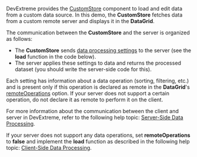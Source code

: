 DevExtreme provides the [CustomStore](/Documentation/ApiReference/Data_Layer/CustomStore/) component to load and edit data from a custom data source. In this demo, the **CustomStore** fetches data from a custom remote server and displays it in the **DataGrid**.

The communication between the **CustomStore** and the server is organized as follows:
 
- The **CustomStore** sends [data processing settings](/Documentation/ApiReference/Data_Layer/CustomStore/LoadOptions/) to the server (see the **load** function in the code below).
- The server applies these settings to data and returns the processed dataset (you should write the server-side code for this).

Each setting has information about a data operation (sorting, filtering, etc.) and is present only if this operation is declared as remote in the **DataGrid**'s [remoteOperations](/Documentation/ApiReference/UI_Widgets/dxDataGrid/Configuration/remoteOperations/) option. If your server does not support a certain operation, do not declare it as remote to perform it on the client.

For more information about the communication between the client and server in DevExtreme, refer to the following help topic: [Server-Side Data Processing](/Documentation/Guide/Data_Binding/Specify_a_Data_Source/Custom_Data_Sources/#Load_Data/Server-Side_Data_Processing).

If your server does not support any data operations, set **remoteOperations** to **false** and implement the **load** function as described in the following help topic: [Client-Side Data Processing](/Documentation/Guide/Data_Binding/Specify_a_Data_Source/Custom_Data_Sources/#Load_Data/Client-Side_Data_Processing).
